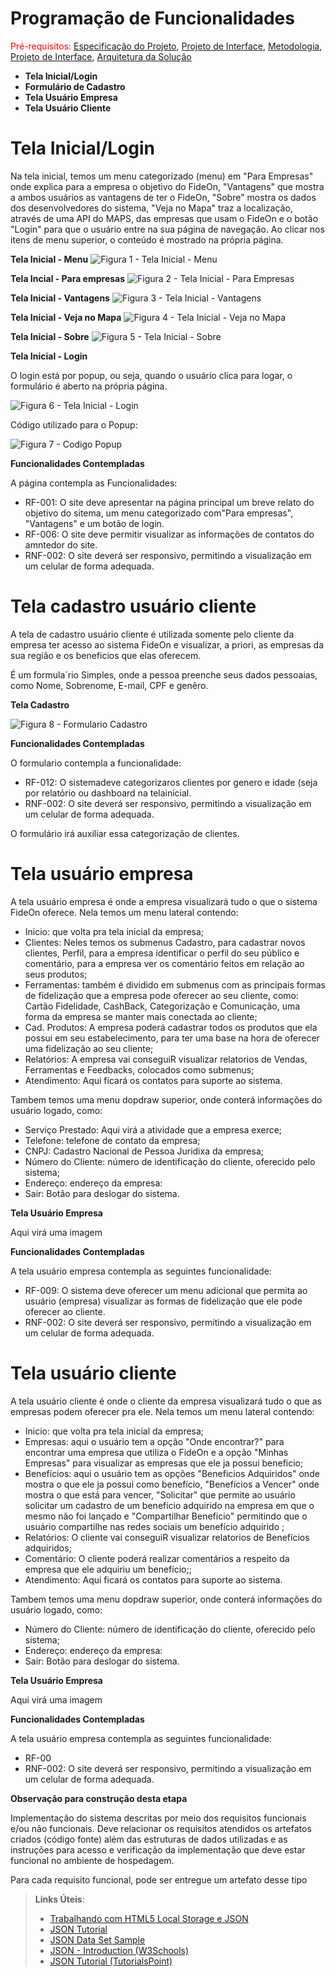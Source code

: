 # Programação de Funcionalidades
<span style="color:red">Pré-requisitos: <a href="2-Especificação do Projeto.md"> Especificação do Projeto</a></span>, <a href="3-Projeto de Interface.md"> Projeto de Interface</a>, <a href="4-Metodologia.md"> Metodologia</a>, <a href="3-Projeto de Interface.md"> Projeto de Interface</a>, <a href="5-Arquitetura da Solução.md"> Arquitetura da Solução</a>

- **Tela Inicial/Login**
- **Formulário de Cadastro**
- **Tela Usuário Empresa**
- **Tela Usuário Cliente**

# Tela Inicial/Login

Na tela inicial, temos um menu categorizado (menu) em "Para Empresas" onde explica para a empresa o objetivo do FideOn, "Vantagens" que mostra a ambos usuários as vantagens de ter o FideOn, "Sobre" mostra os dados dos desenvolvedores do sistema, "Veja no Mapa" traz a localização, através de uma API do MAPS, das empresas que usam o FideOn e o botão "Login" para que o usuário entre na sua página de navegação. Ao clicar nos itens de menu superior, o conteúdo é mostrado na própria página.

**Tela Inicial - Menu**
![Figura 1 - Tela Inicial - Menu](img/menu-inicial.PNG)

**Tela Incial - Para empresas**
![Figura 2 - Tela Inicial - Para Empresas](img/para-empresas.PNG)

**Tela Inicial - Vantagens**
![Figura 3 - Tela Inicial - Vantagens](img/vantagens.PNG)


**Tela Inicial - Veja no Mapa**
![Figura 4 - Tela Inicial - Veja no Mapa](img/menu-vejamapa.PNG)

**Tela Inicial - Sobre**
![Figura 5 - Tela Inicial - Sobre](img/menu-sobre.PNG)

**Tela Inicial - Login**

O login está por popup, ou seja, quando o usuário clica para logar, o formulário é aberto na própria página.

![Figura 6 - Tela Inicial - Login](img/tela-loginpopup.PNG)

Código utilizado para o Popup:

![Figura 7 - Codigo Popup](img/popup.PNG)

**Funcionalidades Contempladas**

A página contempla as Funcionalidades: 

- RF-001: O site deve apresentar na página principal um breve relato do objetivo do sitema, um menu categorizado com"Para empresas", "Vantagens" e um botão de login.
- RF-006: O site deve permitir visualizar as informações de contatos do amntedor do site.
- RNF-002: O site deverá ser responsivo, permitindo a visualização em um celular de forma adequada.

# Tela cadastro usuário cliente

A tela de cadastro usuário cliente é utilizada somente pelo cliente da empresa ter acesso ao sistema FideOn e visualizar, a priori, as empresas da sua região e os beneficios que elas oferecem.

É um formula´rio Simples, onde a pessoa preenche seus dados pessoaias, como Nome, Sobrenome, E-mail, CPF e genêro.

**Tela Cadastro**

![Figura 8 - Formulario Cadastro](img/form-cadastro.PNG)

**Funcionalidades Contempladas**

O formulario contempla a funcionalidade:

- RF-012: O sistemadeve categorizaros clientes por genero e idade (seja por relatório ou dashboard na telainicial.
- RNF-002: O site deverá ser responsivo, permitindo a visualização em um celular de forma adequada.

O formulário irá auxiliar essa categorização de clientes.

# Tela usuário empresa

A tela usuário empresa é onde a empresa visualizará tudo o que o sistema FideOn oferece. Nela temos um menu lateral contendo: 

- Inicio: que volta pra tela inicial da empresa;
- Clientes: Neles temos os submenus Cadastro, para cadastrar novos clientes, Perfil, para a empresa identificar o perfil do seu público e comentário, para a empresa ver os comentário feitos em relação ao seus produtos;
- Ferramentas: também é dividido em submenus com as principais formas de fidelização que a empresa pode oferecer ao seu cliente, como: Cartão Fidelidade, CashBack, Categorização e Comunicação, uma forma da empresa se manter mais conectada ao cliente;
- Cad. Produtos: A empresa poderá cadastrar todos os produtos que ela possui em seu estabelecimento, para ter uma base na hora de oferecer uma fidelização ao seu cliente;
- Relatórios: A empresa vai conseguiR visualizar relatorios de Vendas, Ferramentas e Feedbacks, colocados como submenus;
- Atendimento: Aqui ficará os contatos para suporte ao sistema.

Tambem temos uma menu dopdraw superior, onde conterá informações do usuário logado, como:

- Serviço Prestado: Aqui virá a atividade que a empresa exerce;
- Telefone: telefone de contato da empresa;
- CNPJ: Cadastro Nacional de Pessoa Juridixa da empresa;
- Número do Cliente: número de identificação do cliente, oferecido pelo sistema;
- Endereço: endereço da empresa:
- Sair: Botão para deslogar do sistema.

**Tela Usuário Empresa**

Aqui virá uma imagem

**Funcionalidades Contempladas**

A tela usuário empresa contempla as seguintes funcionalidade:

- RF-009: O sistema deve oferecer um menu adicional que permita ao usuário (empresa) visualizar as formas de fidelização que ele pode oferecer ao cliente.
- RNF-002: O site deverá ser responsivo, permitindo a visualização em um celular de forma adequada.

# Tela usuário cliente

A tela usuário cliente é onde o cliente da empresa visualizará tudo o que as empresas podem oferecer pra ele. Nela temos um menu lateral contendo: 

- Inicio: que volta pra tela inicial da empresa;
- Empresas: aqui o usuário tem a opção "Onde encontrar?" para encontrar uma empresa que utiliza o FideOn e a opção "Minhas Empresas" para visualizar as empresas que ele ja possui beneficio;
- Benefícios: aqui o usuário tem as opções "Beneficios Adquiridos" onde mostra o que ele ja possui como benefício, "Benefícios a Vencer" onde mostra o que está para vencer, "Solicitar" que permite ao usuário solicitar um cadastro de um benefício adquirido na empresa em que o mesmo não foi lançado e "Compartilhar Beneficio" permitindo que o usuário compartilhe nas redes sociais um benefício adquirido ;
- Relatórios: O cliente vai conseguiR visualizar relatorios de Benefícios adquiridos;
- Comentário: O cliente poderá realizar comentários a respeito da empresa que ele adquiriu um benefício;;
- Atendimento: Aqui ficará os contatos para suporte ao sistema.

Tambem temos uma menu dopdraw superior, onde conterá informações do usuário logado, como:

- Número do Cliente: número de identificação do cliente, oferecido pelo sistema;
- Endereço: endereço da empresa:
- Sair: Botão para deslogar do sistema.

**Tela Usuário Empresa**

Aqui virá uma imagem

**Funcionalidades Contempladas**

A tela usuário empresa contempla as seguintes funcionalidade:

- RF-00
- RNF-002: O site deverá ser responsivo, permitindo a visualização em um celular de forma adequada.


**Observação para construção desta etapa**

Implementação do sistema descritas por meio dos requisitos funcionais e/ou não funcionais. Deve relacionar os requisitos atendidos os artefatos criados (código fonte) além das estruturas de dados utilizadas e as instruções para acesso e verificação da implementação que deve estar funcional no ambiente de hospedagem.

Para cada requisito funcional, pode ser entregue um artefato desse tipo

> **Links Úteis**:
>
> - [Trabalhando com HTML5 Local Storage e JSON](https://www.devmedia.com.br/trabalhando-com-html5-local-storage-e-json/29045)
> - [JSON Tutorial](https://www.w3resource.com/JSON)
> - [JSON Data Set Sample](https://opensource.adobe.com/Spry/samples/data_region/JSONDataSetSample.html)
> - [JSON - Introduction (W3Schools)](https://www.w3schools.com/js/js_json_intro.asp)
> - [JSON Tutorial (TutorialsPoint)](https://www.tutorialspoint.com/json/index.htm)
